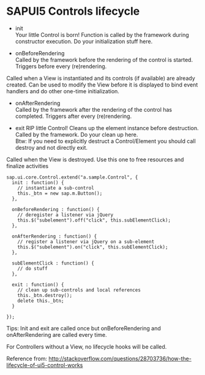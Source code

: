 # SAPUI5 Controls lifecycle

* init      
Your little Control is born! Function is called by the framework during constructor execution. Do your initialization stuff here.

* onBeforeRendering   
Called by the framework before the rendering of the control is started. Triggers before every (re)rendering.

Called when a View is instantiated and its controls (if available) are already created. Can be used to modify the View before it is displayed to bind event handlers and do other one-time initialization.

* onAfterRendering   
Called by the framework after the rendering of the control has completed. Triggers after every (re)rendering.

* exit 
RIP little Control! Cleans up the element instance before destruction. Called by the framework. Do your clean up here.   
Btw: If you need to explicitly destruct a Control/Element you should call destroy and not directly exit. 

Called when the View is destroyed. Use this one to free resources and finalize activities


```javasccript
sap.ui.core.Control.extend("a.sample.Control", {
  init : function() {
    // instantiate a sub-control
    this._btn = new sap.m.Button(); 
  },

  onBeforeRendering : function() {
    // deregister a listener via jQuery
    this.$("subelement").off("click", this.subElementClick);
  },

  onAfterRendering : function() {
    // register a listener via jQuery on a sub-element
    this.$("subelement").on("click", this.subElementClick);
  },

  subElementClick : function() {
    // do stuff
  },

  exit : function() {
    // clean up sub-controls and local references
    this._btn.destroy();
    delete this._btn;
  }

});
```
Tips: 
Init and exit are called once but onBeforeRendering and onAfterRendering are called every time.

For Controllers without a View, no lifecycle hooks will be called.



Reference from: http://stackoverflow.com/questions/28703736/how-the-lifecycle-of-ui5-control-works

